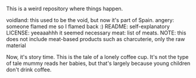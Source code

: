 This is a weird repository where things happen.

voidland: this used to be the void, but now it's part of Spain.
angery: someone flamed me so I flamed back :)
README: self-explanatory
LICENSE: yeeaaahhh it seemed necessary
meat: list of meats. NOTE: this does not include meat-based products such as charcuterie, only the raw material

Now, it's story time. This is the tale of a lonely coffee cup. It's not the type of tale mummy reads her babies, but that's largely because young children don't drink coffee.
